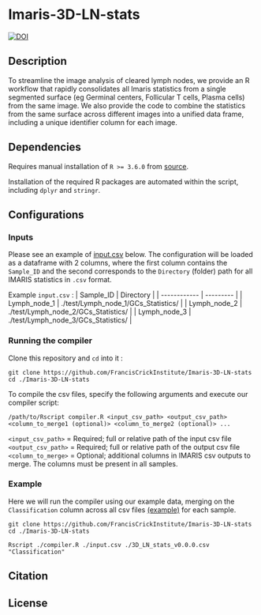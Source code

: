 # Imaris-3D-LN-stats
[![DOI](https://zenodo.org/badge/DOI/10.5281/zenodo.16789543.svg)](https://doi.org/10.5281/zenodo.16789543)

## Description

To streamline the image analysis of cleared lymph nodes, we provide an R workflow that rapidly consolidates all Imaris statistics from a single segmented surface (eg Germinal centers, Follicular T cells, Plasma cells) from the same image. We also provide the code to combine the statistics from the same surface across different images into a unified data frame, including a unique identifier column for each image.

## Dependencies  

Requires manual installation of `R >= 3.6.0` from [source](https://cran.r-project.org/).  
  
Installation of the required R packages are automated within the script, including `dplyr` and `stringr`.

## Configurations  
  
### Inputs  

Please see an example of [input.csv](input.csv) below. The configuration will be loaded as a dataframe with 2 columns, where the first column contains the `Sample_ID` and the second corresponds to the `Directory` (folder) path for all IMARIS statistics in `.csv` format.  
  
Example `input.csv` :
| Sample_ID    | Directory |
| ------------ | --------- |
| Lymph_node_1 | ./test/Lymph_node_1/GCs_Statistics/ |
| Lymph_node_2 | ./test/Lymph_node_2/GCs_Statistics/ |
| Lymph_node_3 | ./test/Lymph_node_3/GCs_Statistics/ |

### Running the compiler

Clone this repository and `cd` into it :
```
git clone https://github.com/FrancisCrickInstitute/Imaris-3D-LN-stats
cd ./Imaris-3D-LN-stats
```

To compile the csv files, specify the following arguments and execute our compiler script:

```
/path/to/Rscript compiler.R <input_csv_path> <output_csv_path> <column_to_merge1 (optional)> <column_to_merge2 (optional)> ...
```

`<input_csv_path>` = Required; full or relative path of the input csv file  
`<output_csv_path>` = Required; full or relative path of the output csv file  
`<column_to_merge>` = Optional; additional columns in IMARIS csv outputs to merge. The columns must be present in all samples.

### Example
Here we will run the compiler using our example data, merging on the `Classification` column across all csv files [(example)](test/Lymph_node_1/GCs_Statistics/GCs_Intensity_Mean_Ch=1_Img=1.csv) for each sample.

```
git clone https://github.com/FrancisCrickInstitute/Imaris-3D-LN-stats
cd ./Imaris-3D-LN-stats

Rscript ./compiler.R ./input.csv ./3D_LN_stats_v0.0.0.csv "Classification" 
```

## Citation



## License
